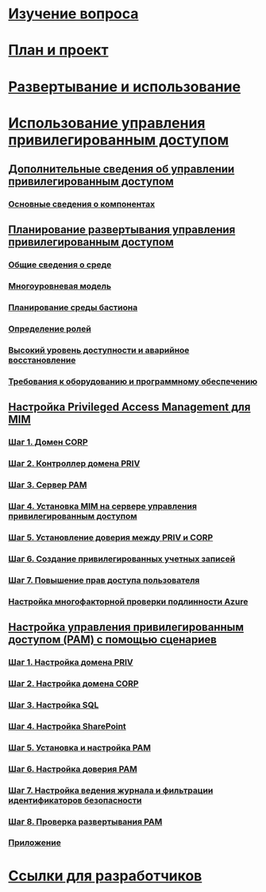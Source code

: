 # [Изучение вопроса](/microsoft-identity-manager/understand-explore/microsoft-identity-manager-2016)
# [План и проект](/microsoft-identity-manager/plan-design/microsoft-identity-manager-2016-supported-platforms)
# [Развертывание и использование](/microsoft-identity-manager/deploy-use/microsoft-identity-manager-deploy)
# [Использование управления привилегированным доступом](privileged-identity-management-for-active-directory-domain-services.md)
## [Дополнительные сведения об управлении привилегированным доступом](privileged-identity-management-for-active-directory-domain-services.md)
### [Основные сведения о компонентах](principles-of-operation.md)
## [Планирование развертывания управления привилегированным доступом](environment-overview.md)
### [Общие сведения о среде](environment-overview.md)
### [Многоуровневая модель](tier-model-for-partitioning-administrative-privileges.md)
### [Планирование среды бастиона](planning-bastion-environment.md)
### [Определение ролей](defining-roles-for-pam.md)
### [Высокий уровень доступности и аварийное восстановление](high-availability-disaster-recovery-considerations-bastion-environment.md)
### [Требования к оборудованию и программному обеспечению](hardware-software-requirements.md)
## [Настройка Privileged Access Management для MIM](configuring-mim-environment-for-pam.md)
### [Шаг 1. Домен CORP](step-1-prepare-corp-domain.md)
### [Шаг 2. Контроллер домена PRIV](step-2-prepare-priv-domain-controller.md)
### [Шаг 3. Сервер PAM](step-3-prepare-pam-server.md)
### [Шаг 4. Установка MIM на сервере управления привилегированным доступом](step-4-install-mim-components-on-pam-server.md)
### [Шаг 5. Установление доверия между PRIV и CORP](step-5-establish-trust-between-priv-corp-forests.md)
### [Шаг 6. Создание привилегированных учетных записей](step-6-transition-group-to-pam.md)
### [Шаг 7. Повышение прав доступа пользователя](step-7-elevate-user-access.md)
### [Настройка многофакторной проверки подлинности Azure](use-azure-mfa-for-activation.md)
## [Настройка управления привилегированным доступом (PAM) с помощью сценариев](sp1-pam-configure-using-scripts.md)
### [Шаг 1. Настройка домена PRIV](sp1-step1-configuring-priv-domain.md)
### [Шаг 2. Настройка домена CORP](sp1-step2-configuring-corp-domain.md)
### [Шаг 3. Настройка SQL](sp1-step3-installing-configuring-sql.md)
### [Шаг 4. Настройка SharePoint](sp1-step4-configuring-sharepoint.md)
### [Шаг 5. Установка и настройка PAM](sp1-step5-configuring-pam.md)
### [Шаг 6. Настройка доверия PAM](sp1-step6-setup-pam-trust.md)
### [Шаг 7. Настройка ведения журнала и фильтрации идентификаторов безопасности](sp1-step7-setup-sidhistory-sidfiltering.md)
### [Шаг 8. Проверка развертывания PAM](sp1-step8-pam-deployment-verification.md)
### [Приложение](sp1-pam-deployment-addendum.md)
# [Ссылки для разработчиков](/microsoft-identity-manager/reference/microsoft-identity-manager-2016-developer-reference)


<!--HONumber=Sep16_HO4-->



